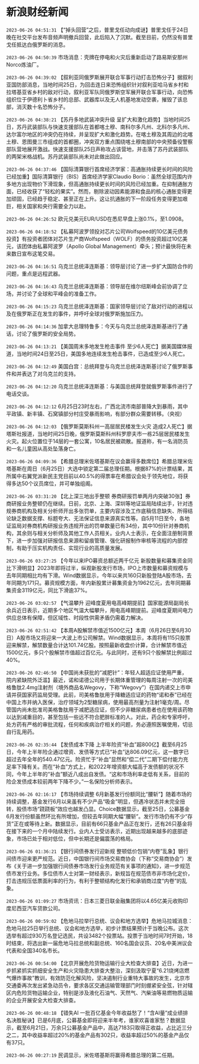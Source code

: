 # 新浪财经新闻
`2023-06-26 04:51:31` 【“掉头回营”之后，普里戈任动向成谜】普里戈任于24日晚在社交平台发布音频声明撤兵回营，此后陷入了沉默。截至目前，仍然没有普里戈任抵达白俄罗斯的消息。

`2023-06-26 04:50:39` 市场消息：壳牌在停电和火灾后重新启动了路易斯安那州Norco炼油厂。

`2023-06-26 04:39:02` 【叙利亚同俄罗斯展开联合军事行动打击恐怖分子】据叙利亚国防部消息，当地时间25日，为回击连日来恐怖组织针对叙利亚哈马省乡村和拉塔基亚省乡村的敌对行动，叙利亚军队同俄罗斯空军展开联合军事行动，向恐怖组织位于伊德利卜省乡村的总部、武器库以及无人机基地发动空袭，摧毁了该总部，消灭数十名恐怖分子。

`2023-06-26 04:38:21` 【苏丹多地武装冲突升级 呈扩大和激化趋势】当地时间25日，苏丹武装部队与快速支援部队在首都喀土穆、南科尔多凡州、北科尔多凡州、达尔富尔地区的冲突仍在持续，并呈现扩大和激化趋势。在喀土穆及其周边的北喀土穆、恩图曼三市组成的首都圈，冲突双方重点围绕喀土穆南部的中央预备役警察部队营地展开激战。快速支援部队25日声称攻占该营地，并击落了苏丹武装部队的两架米格战机。苏丹武装部队尚未对此做出回应。

`2023-06-26 04:37:46` 【国际清算银行首席经济学家：高通胀持续更长时间的风险已经加重】国际清算银行（BIS）首席经济学家Claudio Borio：虽然全球范围内许多地方出现物价下滑现象，但高通胀持续更长时间的风险已经加重。在抑制通胀方面，已经收获了“轻松的果实”。然而，剔除波动因素能源和食品的核心通胀变得更加顽固，已经趋于稳定、甚至正在上升。这让抗通胀的下一阶段任务变得更加艰巨，相关国家和央行需要全力以赴。

`2023-06-26 04:26:52` 欧元兑美元EUR/USD在悉尼早盘上涨0.1%，至1.0908。

`2023-06-26 04:18:52` 【私募阿波罗领投对芯片公司Wolfspeed的10亿美元债务投资】有投资者团体对芯片生产商Wolfspeed（WOLF）的债务投资超过10亿美元，该团体由私募阿波罗（Apollo Global Management）牵头；预计最快将在未来数日宣布这笔交易。

`2023-06-26 04:16:51` 乌克兰总统泽连斯基：领导层讨论了进一步扩大国防合作的问题，重点是远程武器。

`2023-06-26 04:16:43` 乌克兰总统泽连斯基：领导层在维尔纽斯峰会前协调了立场，并讨论了全球和平峰会的准备工作。

`2023-06-26 04:15:23` 乌克兰总统泽连斯基：国家领导层讨论了敌对行动的进程以及在俄罗斯正在发生的事件，并呼吁全球对俄罗斯施加压力。

`2023-06-26 04:14:36` 加拿大总理特鲁多：今天与乌克兰总统泽连斯基进行了通话，讨论了俄罗斯的安全局势。

`2023-06-26 04:13:21` 【美国周末多地发生枪击事件 至少6人死亡】据美国媒体报道，当地时间24日至25日，美国多地连续发生枪击事件，已造成至少6人死亡。

`2023-06-26 04:12:49` 美国白宫：总统拜登与乌克兰总统泽连斯基讨论了俄罗斯事件和并表达了对乌克兰的支持。

`2023-06-26 04:12:20` 乌克兰总统泽连斯基：与美国总统拜登就俄罗斯事件进行了电话交谈。

`2023-06-26 04:12:12` 6月25日23时左右，广西北流市南部普降大到暴雨，其中平政镇、新丰镇、石窝镇部分村庄受暴雨影响，有部分群众需要转移。（央视）

`2023-06-26 04:12:03` 【俄罗斯莫斯科州一高层居民楼发生火灾 造成2人死亡】据塔斯社报道，当地时间25日晚，俄罗斯莫斯科州科罗廖夫市一栋25层居民楼发生火灾。起火位置位于14层的一套公寓，10名居民被疏散。报道称，有一名消防员和一名儿童因从高处坠落身亡。

`2023-06-26 04:09:36` 【希腊总理米佐塔基斯在议会赢得多数席位】希腊总理米佐塔基斯在周日（6月25日）大选中锁定第二届总理任期。根据87%的计票结果，其所属中右翼党派新民主党目前以40.5%的得票率在希腊议会处于领先地位，将获得多达50个议员席位，并可单独组阁。

`2023-06-26 03:31:20` 【北上深三地出手整顿 券商研报罚单两月内突破30张】券商研报业务整顿仍在继续。日前，北京、上海、深圳等地证监局陆续出手，针对违规券商机构及相关分析师开出多张罚单，主要内容涉及工作底稿信息缺失、所得结论缺乏数据支撑、标题夸大、无法保证信息来源真实性等。自5月11日至今，各地证监局对券商机构研报业务违规开出的罚单数量已有34份，其中10份针对券商机构，其余则与相关分析师及其他工作人员相关。业内人士表示，在全面注册制背景下，进一步加强对研报信息来源和留痕管理、强化研报制作审核等流程的内部控制，有助于压实机构责任、实现行业的高质量发展。

`2023-06-26 03:27:25` 【今年以来IPO募资总额近两千亿元 新股数量和募集资金同比下滑明显】2023年即将过半，纵观新股发行市场，IPO上市数量和募资规模与去年同期相比均有下滑。Wind数据显示，今年以来共160只新股登陆A股市场，去年同期为171只。募资规模方面，年内新股累计募集资金为1962亿元，去年同期募集资金3119亿元，同比下滑逾37%。

`2023-06-26 03:02:57` 【气温攀升 迎峰度夏用电高峰期提前】国家能源局副局长余兵近日表示，近期多个地区气温大幅攀升，用电高峰期提前。迎峰度夏期间电力供应总体有保障，但区域性、时段性供需矛盾仍需着力解决。

`2023-06-26 02:51:42` 【本周A股解禁市值近1500亿元】本周（6月26日至6月30日）A股市场又将迎来一大波上市公司解禁。Wind数据显示，本周将有115只股票迎来解禁，解禁数量合计达101.74亿股。按照最新收盘价计算，合计解禁市值近1500亿元，多只个股解禁市值超过百亿元。与此同时，还有9只个股解禁比例超过40%。

`2023-06-26 02:46:50` 【中国尚未获批的“减肥针”：年轻人超适应证使用严重， 院内紧缺院外泛滥】最近，诺和诺德公司用于长期体重管理的每周注射一次的司美格鲁肽2.4mg注射剂（境外商品名Wegovy，下称“Wegovy”）在国内递交上市申请并获国家药监局受理。此前，司美格鲁肽用于降糖适应证的药物“诺和泰”已经在中国上市并纳入医保，治疗领域为2型糖尿病，使用最高剂量为注射1毫克/周。尽管国内尚未批准司美格鲁肽用于减肥适应证，但不少非糖尿病患者也在使用该药物以达到减重目的，甚至包括一些远不符合肥胖标准的人。对此，药企和专家呼吁，处方药有严格的审批流程，任何和疾病治疗相关的问题，务必遵照医嘱使用，切忌自行乱用药。

`2023-06-26 02:35:44` 【发债成本下降 上半年险资“补血”超800亿】截至6月25日，今年上半年险企通过增资、发债等方式已“补血”达806.09亿元，这一数字已超过去年全年的540.47亿元。险资忙于“补血”显然和“偿二代”二期下偿付能力充足率下降有关。而在“补血”方式上，和2022年增资额大幅高于发债额的状况不同，今年上半年的“补血”额近八成出自发债。“这和市场利率走低有关系，目前的险企发债成本较前两年下降不少。”一名保险分析师表示。

`2023-06-26 02:16:17` 【市场持续调整 6月新基发行份额同比“腰斩”】随着市场的持续调整，基金发行6月以来虽有不少产品“吸金”明显，但遇冷状态并未完全扭转，股债市场“跷跷板”效应也越发凸显。Choice数据显示，截至25日，公募基金6月发行份额虽然环比有所增加，但较去年同期大幅“腰斩”。发行市场仍有不少“存货”正在或等待上新。数据显示，目前有66只基金产品正在发行，还有26只基金将在接下来的一个月中陆续发行。业内人士受访表示，近期出现越来越多的底部迹象，市场已处于相对低位，但中长期还是偏震荡的格局。

`2023-06-26 01:36:21` 【银行间债券发行迎新规 整顿低价包销“内卷”乱象】银行间债市迎来更严规范。近日，中国银行间市场交易商协会（下称“交易商协会”）发布《关于进一步加强银行间债券市场发行业务规范有关事项的通知》，进一步规范债市发行业务。多位债市人士对第一财经表示，新规旨在规范债市非市场化定价，打击违规压低票面利率的行为，有利于整顿结构化发行和承销商过度“内卷”的乱象。

`2023-06-26 01:09:27` 市场资讯：日本三菱日联金融集团将以4.65亿美元收购印度尼西亚汽车贷款公司。

`2023-06-26 00:59:02` 【危地马拉举行总统、议会和地方选举】危地马拉城消息：危地马拉25日举行总统、议会和地方选举，初步计票结果预计于当晚公布。这次选举有超过930万名登记选民，共设3482个投票站。投票于当地时间7时开始，18时结束，将选出新一届危地马拉总统和副总统、160名国会议员、20名中美洲议会代表和全国340名市长。

`2023-06-26 00:54:00` 【北京开展危险货物运输行业大检查大排查】近日，为进一步抓紧抓实抓细安全生产和火灾隐患大排查大整治，深刻汲取宁夏“6.21烧烤店燃气爆炸事故”教训，有效防范化解风险，坚决遏制行业重特大事故的发生，北京市交通委再次发出紧急动员令，要求各区交通运输管理部门时刻绷紧安全弦，针对辖区内危险货物运输企业，特别是涉及液化石油气、天然气、汽柴油等易燃物质运输的企业开展安全大检查大排查。

`2023-06-26 00:48:18` 【错失AI 一批百亿基金今年收益愁了！“含AI量”成业绩排名决胜秘诀】已是6月底，公募基金即将迎来半年考，谁家欢喜谁家愁？数据显示，截至6月21日，万余只公募基金产品中，高达7183只取得正收益，占比近三分之二，其中收益率超过20%的基金产品有302只，收益率超过50%的基金产品仅有37只。

`2023-06-26 00:27:19` 民调显示，米佐塔基斯将赢得希腊总理的第二任期。

